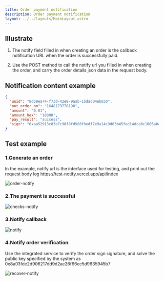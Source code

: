 ```yaml
---
title: Order payment notification
description: Order payment notification
layout: ../../layouts/MainLayout.astro
---
```


## Illustrate

1. The notify field filled in when creating an order is the callback notification URL when the order is successfully paid.

2. Use the POST method to call the notify url you filled in when creating the order, and carry the order details json data in the request body.

## Notification content example

```json
{
  "uuid": "8d59ea74-f73d-42e8-9aab-1bdac04eb030",
  "out_order_no": "1648173778190",
  "amount": "0.01",
  "amount_hex": "10000",
  "pay_result": "success",
  "sign": "0xaa52913c83e7c98f8fd980fbedf7e9a14c9d63b45fed14dce8c1686a0ae8e3424e3c7f0a6dee2d3c27a11676f938e74266b6f9f7ff9faabe85e6612ae6407ca01c"
}
```


## Test example

### 1.Generate an order

In the example, notify url is the interface used for testing, and print out the request body log
https://test-notify.vercel.app/api/index

![order-notify](/generateOrder-en.png)

### 2.The payment is successful

![checks-notify](/checks-notify.png)

### 3.Notify callback

![notify](/notify.png)

### 4.Notify order verification

Use the integrated service to verify the order sign signature, and solve the public key specified by the system as 0x8a03fde2d906217dd9d2ae26f66ec5d9635945b7

![recover-notify](/recover-notify.png)
